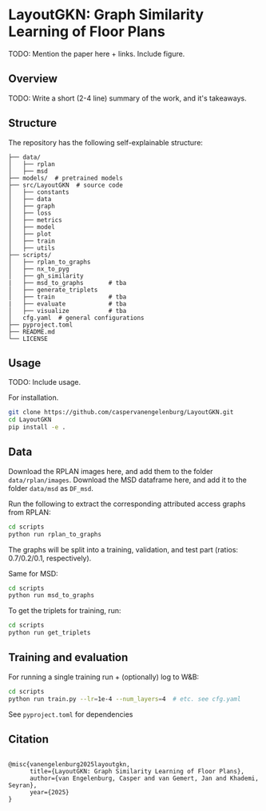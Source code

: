 # LayoutGKN: Graph Similarity Learning of Floor Plans

TODO: Mention the paper here + links. Include figure.

## Overview

TODO: Write a short (2-4 line) summary of the work, and it's takeaways.

## Structure

The repository has the following self-explainable structure:

```text
├── data/               
│   ├── rplan
│   ├── msd 
├── models/  # pretrained models
├── src/LayoutGKN  # source code
│   ├── constants
│   ├── data
│   ├── graph
│   ├── loss
│   ├── metrics
│   ├── model
│   ├── plot
│   ├── train
│   ├── utils
├── scripts/
│   ├── rplan_to_graphs
│   ├── nx_to_pyg
│   ├── gh_similarity
|   ├── msd_to_graphs       # tba
│   ├── generate_triplets
│   ├── train               # tba
|   ├── evaluate            # tba
│   ├── visualize           # tba
│   cfg.yaml  # general configurations
├── pyproject.toml      
├── README.md           
└── LICENSE
```

## Usage
TODO: Include usage.

For installation.
```bash
git clone https://github.com/caspervanengelenburg/LayoutGKN.git
cd LayoutGKN
pip install -e .
```

## Data

Download the RPLAN images here, and add them to the folder `data/rplan/images`.
Download the MSD dataframe here, and add it to the folder `data/msd` as `DF_msd`.

Run the following to extract the corresponding attributed access graphs from RPLAN:

```bash
cd scripts
python run rplan_to_graphs
```

The graphs will be split into a training, validation, and test part (ratios: 0.7/0.2/0.1, respectively).

Same for MSD:

```bash
cd scripts
python run msd_to_graphs
```

To get the triplets for training, run:

```bash
cd scripts
python run get_triplets
```

## Training and evaluation

For running a single training run + (optionally) log to W&B:
```bash
cd scripts
python run train.py --lr=1e-4 --num_layers=4  # etc. see cfg.yaml
```

See `pyproject.toml` for dependencies

## Citation

<pre><code>
@misc{vanengelenburg2025layoutgkn,
      title={LayoutGKN: Graph Similarity Learning of Floor Plans},
      author={van Engelenburg, Casper and van Gemert, Jan and Khademi, Seyran},
      year={2025}
}
</code></pre>

